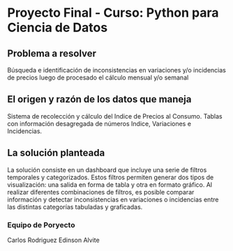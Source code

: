 # Proyecto Final - Curso: Python para Ciencia de Datos

## Problema a resolver
Búsqueda e identificación de inconsistencias en variaciones y/o incidencias de precios luego de procesado el cálculo mensual y/o semanal

## El origen y razón de los datos que maneja
Sistema de recolección y cálculo del Indice de Precios al Consumo.
Tablas con información desagregada de números Indice, Variaciones e Incidencias.

## La solución planteada
La solución consiste en un dashboard que incluye una serie de filtros temporales y categorizados. Estos filtros permiten generar dos tipos de visualización: una salida en forma de tabla y otra en formato gráfico.
Al realizar diferentes combinaciones de filtros, es posible comparar información y detectar inconsistencias en variaciones o incidencias entre las distintas categorías tabuladas y graficadas.

### Equipo de Poryecto
Carlos Rodriguez
Edinson Alvite
